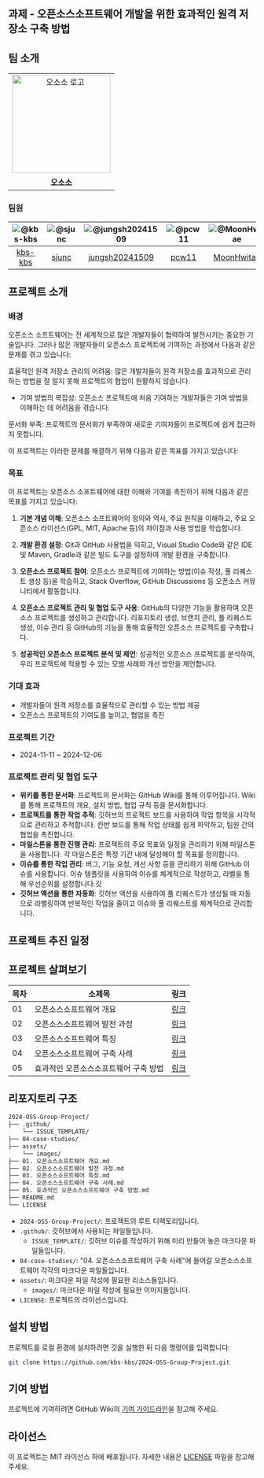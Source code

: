 ## 과제 - 오픈소스소프트웨어 개발을 위한 효과적인 원격 저장소 구축 방법
## 팀 소개
<table align="center">
  <tr>
    <td align="center">
      <img src="https://github.com/kbs-kbs/2024-OSS-Group-Project/blob/da25ae8ae48a6631a54f0233c4ae09993e2c46ea/assets/images/%EC%8B%AC%ED%94%8C%ED%95%98%EA%B3%A0%20%EB%B3%BC%EB%93%9C%ED%95%9C%20%EA%B8%B0%ED%95%98%ED%95%99%EC%A0%81%EC%9D%B8%20%EC%98%A4%EC%86%8C%EB%A6%AC%20%EB%A1%9C%EA%B3%A0.png" alt="오소소 로고" width="200" />
    </td>
  </tr>
  <tr>
    <td align="center">
      <b>오소소</b>
    </td>
  </tr>
</table>

### 팀원
|![@kbs-kbs](https://wsrv.nl/?url=avatars.githubusercontent.com/kbs-kbs&w=100&h=100&fit=cover&mask=circle)|![@sjunc](https://wsrv.nl/?url=avatars.githubusercontent.com/sjunc&w=100&h=100&fit=cover&mask=circle)|![@jungsh20241509](https://wsrv.nl/?url=avatars.githubusercontent.com/jungsh20241509&w=100&h=100&fit=cover&mask=circle)|![@pcw11](https://wsrv.nl/?url=avatars.githubusercontent.com/pcw11&w=100&h=100&fit=cover&mask=circle)|![@MoonHwitae](https://wsrv.nl/?url=avatars.githubusercontent.com/MoonHwitae&w=100&h=100&fit=cover&mask=circle)| 
|:---:|:---:|:---:|:---:|:---:|
|[kbs-kbs](https://github.com/kbs-kbs)|[sjunc](https://github.com/sjunc)|[jungsh20241509](https://github.com/jungsh20241509)|[pcw11](https://github.com/pcw11)|[MoonHwitae](https://github.com/MoonHwitae)|

## 프로젝트 소개
### 배경
오픈소스 소프트웨어는 전 세계적으로 많은 개발자들이 협력하여 발전시키는 중요한 기술입니다. 그러나 많은 개발자들이 오픈소스 프로젝트에 기여하는 과정에서 다음과 같은 문제를 겪고 있습니다:

효율적인 원격 저장소 관리의 어려움: 많은 개발자들이 원격 저장소를 효과적으로 관리하는 방법을 잘 알지 못해 프로젝트의 협업이 원활하지 않습니다.

- 기여 방법의 복잡성: 오픈소스 프로젝트에 처음 기여하는 개발자들은 기여 방법을 이해하는 데 어려움을 겪습니다.

문서화 부족: 프로젝트의 문서화가 부족하여 새로운 기여자들이 프로젝트에 쉽게 접근하지 못합니다.

이 프로젝트는 이러한 문제를 해결하기 위해 다음과 같은 목표를 가지고 있습니다:

### 목표
이 프로젝트는 오픈소스 소프트웨어에 대한 이해와 기여를 촉진하기 위해 다음과 같은 목표를 가지고 있습니다:

1. **기본 개념 이해**: 오픈소스 소프트웨어의 정의와 역사, 주요 원칙을 이해하고, 주요 오픈소스 라이선스(GPL, MIT, Apache 등)의 차이점과 사용 방법을 학습합니다.

2. **개발 환경 설정**: Git과 GitHub 사용법을 익히고, Visual Studio Code와 같은 IDE 및 Maven, Gradle과 같은 빌드 도구를 설정하여 개발 환경을 구축합니다.

3. **오픈소스 프로젝트 참여**: 오픈소스 프로젝트에 기여하는 방법(이슈 작성, 풀 리퀘스트 생성 등)을 학습하고, Stack Overflow, GitHub Discussions 등 오픈소스 커뮤니티에서 활동합니다.

4. **오픈소스 프로젝트 관리 및 협업 도구 사용**: GitHub의 다양한 기능을 활용하여 오픈소스 프로젝트를 생성하고 관리합니다. 리포지토리 생성, 브랜치 관리, 풀 리퀘스트 생성, 이슈 관리 등 GitHub의 기능을 통해 효율적인 오픈소스 프로젝트를 구축합니다.

5. **성공적인 오픈소스 프로젝트 분석 및 제언**: 성공적인 오픈소스 프로젝트를 분석하여, 우리 프로젝트에 적용할 수 있는 모범 사례와 개선 방안을 제언합니다.

### 기대 효과
- 개발자들이 원격 저장소를 효율적으로 관리할 수 있는 방법 제공
- 오픈소스 프로젝트의 기여도를 높이고, 협업을 촉진

### 프로젝트 기간
- 2024-11-11 ~ 2024-12-06

### 프로젝트 관리 및 협업 도구

- **위키를 통한 문서화**: 프로젝트의 문서화는 GitHub Wiki를 통해 이루어집니다. Wiki를 통해 프로젝트의 개요, 설치 방법, 협업 규칙 등을 문서화합니다.
- **프로젝트를 통한 작업 추적**: 깃허브의 프로젝트 보드를 사용하여 작업 항목을 시각적으로 관리하고 추적합니다. 칸반 보드를 통해 작업 상태를 쉽게 파악하고, 팀원 간의 협업을 촉진합니다.
- **마일스톤을 통한 진행 관리**: 프로젝트의 주요 목표와 일정을 관리하기 위해 마일스톤을 사용합니다. 각 마일스톤은 특정 기간 내에 달성해야 할 목표를 정의합니다.
- **이슈를 통한 작업 관리**: 버그, 기능 요청, 개선 사항 등을 관리하기 위해 GitHub 이슈를 사용합니다. 이슈 템플릿을 사용하여 이슈를 체계적으로 작성하고, 라벨을 통해 우선순위를 설정합니다.깃
- **깃허브 액션을 통한 자동화**: 깃허브 액션을 사용하여 풀 리퀘스트가 생성될 때 자동으로 라벨링하여 반복적인 작업을 줄이고 이슈와 풀 리퀘스트를 체계적으로 관리합니다.

## 프로젝트 추진 일정

## 프로젝트 살펴보기

|목차|소제목|링크|
|---|---|---|
|01|오픈소스소프트웨어 개요|[링크](https://github.com/kbs-kbs/2024-OSS-Group-Project/blob/main/01.%20오픈소스소프트웨어%20개요.md)|
|02|오픈소스소프트웨어 발전 과정|[링크](https://github.com/kbs-kbs/2024-OSS-Group-Project/blob/main/02.%20오픈소스소프트웨어%20발전%20과정.md)|
|03|오픈소스소프트웨어 특징|[링크](https://github.com/kbs-kbs/2024-OSS-Group-Project/blob/main/03.%20오픈소스소프트웨어%20특징.md)|
|04|오픈소스소프트웨어 구축 사례|[링크](https://github.com/kbs-kbs/2024-OSS-Group-Project/blob/main/04.%20오픈소스소프트웨어%20구축%20사례.md)|
|05|효과적인 오픈소스소프트웨어 구축 방법|[링크](https://github.com/kbs-kbs/2024-OSS-Group-Project/blob/main/05.%20효과적인%20오픈소스소프트웨어%20구축%20방법.md)|



## 리포지토리 구조

```bash
2024-OSS-Group-Project/
├── .github/
    └── ISSUE_TEMPLATE/
├── 04-case-studies/
├── assets/
    └── images/
├── 01. 오픈소스소프트웨어 개요.md
├── 02. 오픈소스소프트웨어 발전 과정.md
├── 03. 오픈소스소프트웨어 특징.md
├── 04. 오픈소스소프트웨어 구축 사례.md
├── 05. 효과적인 오픈소스소프트웨어 구축 방법.md
├── README.md
└── LICENSE
```

- `2024-OSS-Group-Project/`: 프로젝트의 루트 디렉토리입니다.
- `.github/`: 깃허브에서 사용되는 파일들입니다.
  - `ISSUE_TEMPLATE/`: 깃허브 이슈를 작성하기 위해 미리 만들어 놓은 마크다운 파일들입니다.
- `04-case-studies/`: "04. 오픈소스소프트웨어 구축 사례"에 들어갈 오픈소스소프트웨어 각각의 마크다운 파일들입니다.
- `assets/`: 마크다운 파일 작성에 필요한 리소스들입니다.
  - `images/`: 마크다운 파일 작성에 필요한 이미지들입니다.
- `LICENSE`: 프로젝트의 라이선스입니다.


## 설치 방법

프로젝트를 로컬 환경에 설치하려면 깃을 실행한 뒤 다음 명령어를 입력합니다:

```bash
git clone https://github.com/kbs-kbs/2024-OSS-Group-Project.git
```

## 기여 방법

프로젝트에 기여하려면 GitHub Wiki의 [기여 가이드라인](https://github.com/kbs-kbs/2024-OSS-Group-Project/wiki/%EA%B8%B0%EC%97%AC-%EA%B0%80%EC%9D%B4%EB%93%9C%EB%9D%BC%EC%9D%B8)을 참고해 주세요.

## 라이선스

이 프로젝트는 MIT 라이선스 하에 배포됩니다. 자세한 내용은 [LICENSE](https://github.com/kbs-kbs/2024-OSS-Group-Project/blob/main/LICENSE) 파일을 참고해 주세요.
